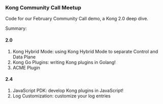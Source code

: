 ### Kong Community Call Meetup

Code for our February Community Call demo, a Kong 2.0 deep dive.

Summary:

#### 2.0

1. Kong Hybrid Mode: using Kong Hybrid Mode to separate Control and Data Plane
2. Kong Go Plugins: writing Kong plugins in Golang!
3. ACME Plugin

#### 2.4

1. JavaScript PDK: develop Kong plugins in JavaScript!
2. Log Customization: customize your log entries
